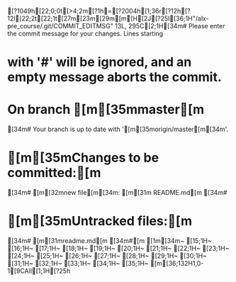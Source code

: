 [?1049h[22;0;0t[>4;2m[?1h=[?2004h[1;36r[?12h[?12l[22;2t[22;1t[27m[23m[29m[m[H[2J[?25l[36;1H"/alx-pre_course/.git/COMMIT_EDITMSG" 13L, 295C[2;1H[34m# Please enter the commit message for your changes. Lines starting
# with '#' will be ignored, and an empty message aborts the commit.
#
# On branch [m[35mmaster[m
[34m# Your branch is up to date with '[m[35morigin/master[m[34m'.
#
# [m[35mChanges to be committed:[m
[34m#       [m[32mnew file[m[34m: [m[31m  README.md[m
[34m#
# [m[35mUntracked files:[m
[34m#       [m[31mreadme.md[m
[34m#[m
[1m[34m~                                                                                                                                                    [15;1H~                                                                                                                                                    [16;1H~                                                                                                                                                    [17;1H~                                                                                                                                                    [18;1H~                                                                                                                                                    [19;1H~                                                                                                                                                    [20;1H~                                                                                                                                                    [21;1H~                                                                                                                                                    [22;1H~                                                                                                                                                    [23;1H~                                                                                                                                                    [24;1H~                                                                                                                                                    [25;1H~                                                                                                                                                    [26;1H~                                                                                                                                                    [27;1H~                                                                                                                                                    [28;1H~                                                                                                                                                    [29;1H~                                                                                                                                                    [30;1H~                                                                                                                                                    [31;1H~                                                                                                                                                    [32;1H~                                                                                                                                                    [33;1H~                                                                                                                                                    [34;1H~                                                                                                                                                    [35;1H~                                                                                                                                                    [m[36;132H1,0-1[9CAll[1;1H[?25h
